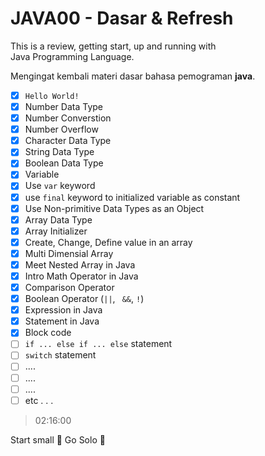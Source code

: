 # JAVA00 - Dasar & Refresh

This is a review, getting start, up and running with <br> 
Java Programming Language.

Mengingat kembali materi dasar bahasa pemograman **java**. <br>

- [x] ```Hello World!``` 
- [x] Number Data Type
- [x] Number Converstion
- [x] Number Overflow
- [x] Character Data Type 
- [x] String Data Type
- [x] Boolean Data Type
- [x] Variable
- [x] Use ```var``` keyword
- [x] use ```final``` keyword to initialized variable as constant
- [x] Use Non-primitive Data Types as an Object
- [x] Array Data Type
- [x] Array Initializer
- [x] Create, Change, Define value in an array
- [x] Multi Dimensial Array
- [x] Meet Nested Array in Java
- [x] Intro Math Operator in Java
- [x] Comparison Operator
- [x] Boolean Operator (```||```, ``` &&```, ```!```)
- [x] Expression in Java
- [x] Statement in Java
- [x] Block code
- [ ] ```if ... else if ... else``` statement
- [ ] ```switch``` statement
- [ ] ....
- [ ] ....
- [ ] ....
- [ ] etc . . .

> 02:16:00
 
Start small :dart: Go Solo :rocket:
